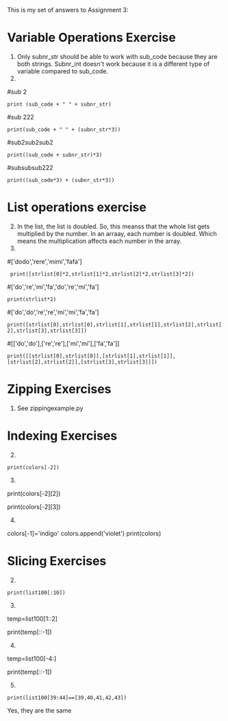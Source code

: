 This is my set of answers to Assignment 3:

# Variable Operations Exercise

1. Only subnr_str should be able to work with sub_code because they are both strings. Subnr_int doesn't work because it is a different type of variable compared to sub_code.
2. 
#sub 2

`print (sub_code + " " + subnr_str)`

#sub 222

`print(sub_code + " " + (subnr_str*3))`

#sub2sub2sub2

`print((sub_code + subnr_str)*3)`

#subsubsub222

`print((sub_code*3) + (subnr_str*3))`

# List operations exercise

2. In the list, the list is doubled. So, this meanss that the whole list gets multiplied by the number. In an arraay, each number is doubled. Which means the multiplication affects each number in the array.
3.


#['dodo','rere','mimi','fafa']

`
print([strlist[0]*2,strlist[1]*2,strlist[2]*2,strlist[3]*2])`

#['do','re','mi','fa','do','re','mi','fa']

`print(strlist*2)`

#['do','do','re','re','mi','mi','fa','fa']

`print([strlist[0],strlist[0],strlist[1],strlist[1],strlist[2],strlist[2],strlist[3],strlist[3]])`

#[['do','do'],['re','re'],['mi','mi'],['fa','fa']]

`print([[strlist[0],strlist[0]],[strlist[1],strlist[1]],[strlist[2],strlist[2]],[strlist[3],strlist[3]]])
`

# Zipping Exercises

1. See zippingexample.py


# Indexing Exercises

2. 
`print(colors[-2])
`

3.
print(colors[-2][2])

print(colors[-2][3])

4. 
colors[-1]='indigo'
colors.append('violet')
print(colors)


# Slicing Exercises

2.
`print(list100[:10])`


3.
temp=list100[1::2]

print(temp[::-1])

4.
temp=list100[-4:]

print(temp[::-1])

5.

`print(list100[39:44]==[39,40,41,42,43])`

Yes, they are the same

